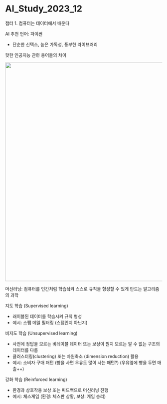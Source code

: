# AI_Study_2023_12

챕터 1. 컴퓨터는 데이터에서 배운다

AI 추천 언어: 파이썬
- 단순한 신텍스, 높은 가독성, 풍부한 라이브러리

핫한 인공지능 관련 용어들의 차이

<img src="https://github.com/JayJay-Kay/AI_Study_2023_12/assets/110762505/21239c3a-8b8e-43fb-8e84-6b254048b710" width="700">

머신러닝: 컴퓨터를 인간처럼 학습싴켜 스스로 규칙을 형성할 수 있게 만드는 알고리즘의 과학

지도 학습 (Supervised learning)
- 래이블된 데이터를 학습시켜 규칙 형성
- 예시: 스팸 메일 필터링 (스팸인지 아닌지)

비지도 학습 (Unsupervised learning)
- 사전에 정답을 모르는 비레이블 데이터 또는 보상이 뭔지 모르는 알 수 없는 구조의 데이터를 다룸
- 클러스터링(clustering) 또는 차원축소 (dimension reduction) 활용
- 예시: 소비자 구매 패턴 (빵을 사면 우유도 많이 사는 패턴?) (우유옆에 빵을 두면 매출++)

강화 학습 (Reinforced learning)
- 환경과 상호작용 보상 또는 피드백으로 머신러닝 진행
- 예시: 체스게임 (환경: 체스판 상황, 보상: 게임 승리)

